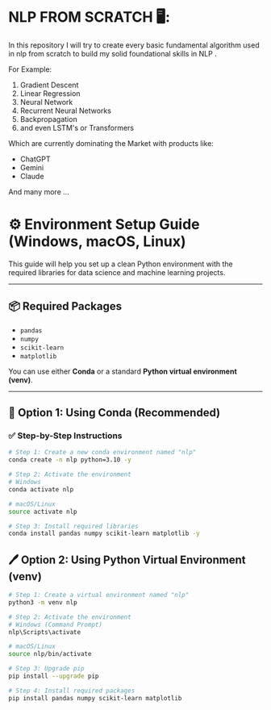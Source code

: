 # NLP FROM SCRATCH 🖥️:
In this repository I will try to create every basic fundamental algorithm used in nlp from scratch to build my solid foundational skills in NLP .

For Example:
1. Gradient Descent
2. Linear Regression
3. Neural Network
4. Recurrent Neural Networks
5. Backpropagation
6. and even LSTM's or Transformers

Which are currently dominating the Market with products like:

* ChatGPT
* Gemini
* Claude

And many more ...

# ⚙️ Environment Setup Guide (Windows, macOS, Linux)

This guide will help you set up a clean Python environment with the required libraries for data science and machine learning projects.

---

## 📦 Required Packages

- `pandas`  
- `numpy`  
- `scikit-learn`  
- `matplotlib`

You can use either **Conda** or a standard **Python virtual environment (venv)**.

---

## 🐍 Option 1: Using Conda (Recommended)

### ✅ Step-by-Step Instructions

```bash
# Step 1: Create a new conda environment named "nlp"
conda create -n nlp python=3.10 -y

# Step 2: Activate the environment
# Windows
conda activate nlp

# macOS/Linux
source activate nlp

# Step 3: Install required libraries
conda install pandas numpy scikit-learn matplotlib -y

```

## 🖊️ Option 2: Using Python Virtual Environment (venv)

```bash
# Step 1: Create a virtual environment named "nlp"
python3 -m venv nlp

# Step 2: Activate the environment
# Windows (Command Prompt)
nlp\Scripts\activate

# macOS/Linux
source nlp/bin/activate

# Step 3: Upgrade pip
pip install --upgrade pip

# Step 4: Install required packages
pip install pandas numpy scikit-learn matplotlib


```

